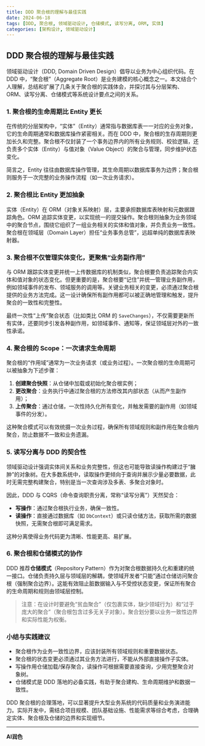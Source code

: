 ```yaml
---
title: DDD 聚合根的理解与最佳实践
date: 2024-06-18
tags: [DDD, 聚合根, 领域驱动设计, 仓储模式, 读写分离, ORM, 实体]
categories: [架构设计, 领域驱动设计]
---
```


## DDD 聚合根的理解与最佳实践

领域驱动设计（DDD, Domain Driven Design）倡导以业务为中心组织代码。在 DDD 中，“聚合根”（Aggregate Root）是业务建模的核心概念之一。本文结合个人理解，总结和扩展了几条关于聚合根的实践体会，并探讨其与分层架构、ORM、读写分离、仓储模式等系统设计要点之间的关系。

### 1. 聚合根的生命周期比 Entity 更长

在传统的分层架构中，“实体”（Entity）通常指与数据库表一一对应的业务对象，它的生命周期通常和数据库操作紧密相关。而在 DDD 中，聚合根的生存周期则更加长久和完整。聚合根不仅封装了一个事务边界内的所有业务规则、校验逻辑，还负责多个实体（Entity）与值对象（Value Object）的聚合与管理，同步维护状态变化。  

简言之，Entity 往往由数据库操作管理，其生命周期以数据库事务为边界；聚合根则服务于一次完整的业务操作流程（如一次业务请求）。

### 2. 聚合根比 Entity 更加抽象

实体（Entity）在 ORM（对象关系映射）层，主要承担数据库表映射和元数据跟踪角色。ORM 追踪实体变更，以实现统一的提交操作。聚合根则抽象为业务领域中的聚合节点，围绕它组织了一组业务相关的实体和值对象，并负责业务一致性。聚合根在领域层（Domain Layer）担任“业务事务总管”，远超单纯的数据库表映射器。

### 3. 聚合根不仅管理实体变化，更聚焦“业务副作用”

与 ORM 跟踪实体变更并统一上传数据库的机制类似，聚合根要负责追踪聚合内实体和值对象的状态变化。但更重要的是，聚合根要“记住”并统一管理业务副作用，例如领域事件的发布、领域服务的调用等。关键业务相关的变更，必须通过聚合根提供的业务方法完成。这一设计确保所有副作用都可以被正确地管理和触发，提升聚合的一致性和完整性。

最终一次性“上传”聚合状态（比如类比 ORM 的 `SaveChanges`），不仅需要更新所有实体，还要同步引发各种副作用，如领域事件、通知等，保证领域层对外的一致性承诺。

### 4. 聚合根的 Scope：一次请求生命周期

聚合根的“作用域”通常为一次业务请求（或业务过程）。一次聚合根的生命周期可以被抽象为下述步骤：

1. **创建聚合快照**：从仓储中加载或初始化聚合根实例；
2. **更改聚合**：业务执行中通过聚合根的方法修改其内部状态（从而产生副作用）；
3. **上传聚合**：通过仓储，一次性持久化所有变化，并触发需要的副作用（如领域事件的分发）。

这种聚合模式可以有效统摄一次业务过程，确保所有领域规则和副作用在聚合根内聚合，防止数据不一致和业务遗漏。

### 5. 读写分离与 DDD 的契合性

领域驱动设计强调实体间关系和业务完整性，但这也可能导致读操作构建过于“臃肿”的对象树。在大多数系统中，读取操作更倾向于查询并展示少量必要数据，此时无需完整构建聚合，特别是当一次查询涉及多表、多聚合对象时。

因此，DDD 与 CQRS（命令查询职责分离，常称“读写分离”）天然契合：  
- **写操作**：通过聚合根执行业务，确保一致性。
- **读操作**：直接通过数据库（如 `DbContext`）或只读仓储方法，获取所需的数据快照，无需聚合根即可满足需求。

这种分离使得业务代码更为清晰、性能更高、易扩展。

### 6. 聚合根和仓储模式的协作

DDD 推荐**仓储模式**（Repository Pattern）作为对聚合根数据持久化和重建的统一接口。仓储负责持久层与领域层的解耦，使领域开发者“只能”通过仓储访问聚合根（强制聚合边界）。这能有效阻止脏数据输入与不受控状态变更，保证所有聚合的生命周期和规则由领域层控制。

> 注意：在设计时要避免“贫血聚合”（仅包裹实体，缺少领域行为）和“过于庞大的聚合”（聚合根包含过多无关子对象）。聚合划分要以业务一致性边界和实际性能为权衡。

### 小结与实践建议

- 聚合根作为业务一致性边界，应该封装所有领域规则和重要数据状态。
- 聚合根的状态变更必须通过其业务方法进行，不能从外部直接操作子实体。
- 写操作用仓储加载/保存聚合，读操作可根据需要直接查询，少用完整聚合对象树。
- 仓储模式是 DDD 落地的必备实践，有助于聚合建构、生命周期维护和数据一致性。

DDD 聚合根的合理落地，可以显著提升大型业务系统的代码质量和业务演进能力。实际开发中，需结合项目规模、团队基础设施、性能需求等综合考虑，合理确定实体、聚合根及仓储的边界和实现细节。

---

**AI润色**